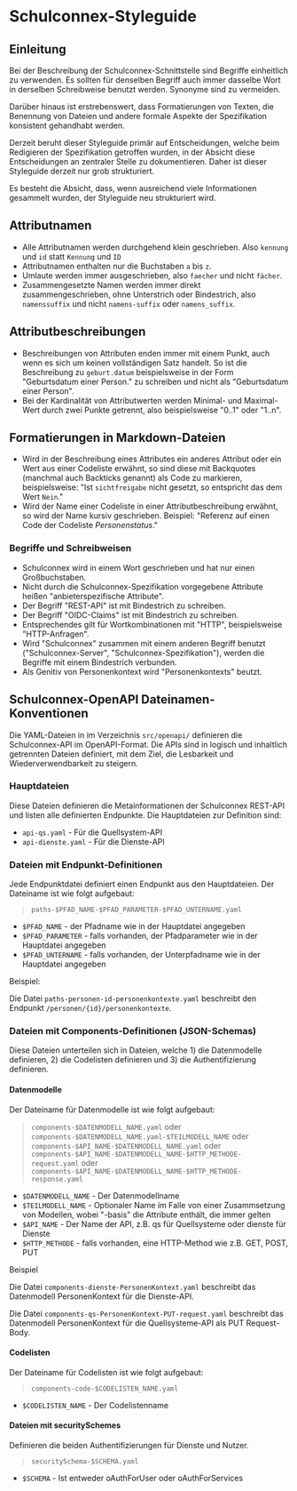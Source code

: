 # Schulconnex-Styleguide

## Einleitung

Bei der Beschreibung der Schulconnex-Schnittstelle sind Begriffe einheitlich zu verwenden. Es sollten für denselben
Begriff auch immer dasselbe Wort in derselben Schreibweise benutzt werden. Synonyme sind zu vermeiden.

Darüber hinaus ist erstrebenswert, dass Formatierungen von Texten, die Benennung von Dateien und andere formale
Aspekte der Spezifikation konsistent gehandhabt werden.

Derzeit beruht dieser Styleguide primär auf Entscheidungen, welche beim Redigieren der Spezifikation getroffen
wurden, in der Absicht diese Entscheidungen an zentraler Stelle zu dokumentieren. Daher ist dieser Styleguide
derzeit nur grob strukturiert.

Es besteht die Absicht, dass, wenn ausreichend viele Informationen gesammelt wurden, der Styleguide neu
strukturiert wird.

## Attributnamen

- Alle Attributnamen werden durchgehend klein geschrieben. Also `kennung` und `id` statt `Kennung` und `ID`
- Attributnamen enthalten nur die Buchstaben `a` bis `z`.
- Umlaute werden immer ausgeschrieben, also `faecher` und nicht `fächer`.
- Zusammengesetzte Namen werden immer direkt zusammengeschrieben, ohne Unterstrich oder Bindestrich, also
  `namenssuffix` und nicht `namens-suffix` oder `namens_suffix`.

## Attributbeschreibungen

- Beschreibungen von Attributen enden immer mit einem Punkt, auch wenn es sich um keinen vollständigen Satz handelt.
  So ist die Beschreibung zu `geburt.datum` beispielsweise in der Form "Geburtsdatum einer Person." zu schreiben
  und nicht als "Geburtsdatum einer Person".
- Bei der Kardinalität von Attributwerten werden Minimal- und Maximal-Wert durch zwei Punkte getrennt, also beispielsweise "0..1" oder "1..n".

## Formatierungen in Markdown-Dateien

- Wird in der Beschreibung eines Attributes ein anderes Attribut oder ein Wert aus einer Codeliste erwähnt, so
  sind diese mit Backquotes (manchmal auch Backticks genannt) als Code zu markieren, beispielsweise: "Ist
  `sichtfreigabe` nicht gesetzt, so entspricht das dem Wert `Nein`."
- Wird der Name einer Codeliste in einer Attributbeschreibung erwähnt, so wird der Name kursiv geschrieben.
  Beispiel: "Referenz auf einen Code der Codeliste *Personenstatus*."

### Begriffe und Schreibweisen

- Schulconnex wird in einem Wort geschrieben und hat nur einen Großbuchstaben. 
- Nicht durch die Schulconnex-Spezifikation vorgegebene Attribute heißen "anbieterspezifische Attribute".
- Der Begriff "REST-API" ist mit Bindestrich zu schreiben.
- Der Begriff "OIDC-Claims" ist mit Bindestrich zu schreiben.
- Entsprechendes gilt für Wortkombinationen mit "HTTP", beispielsweise "HTTP-Anfragen".
- Wird "Schulconnex" zusammen mit einem anderen Begriff benutzt ("Schulconnex-Server", "Schulconnex-Spezifikation"),
  werden die Begriffe mit einem Bindestrich verbunden.
- Als Genitiv von Personenkontext wird "Personenkontexts" beutzt.

## Schulconnex-OpenAPI Dateinamen-Konventionen

Die YAML-Dateien in im Verzeichnis `src/openapi/` definieren die Schulconnex-API im OpenAPI-Format. Die APIs
sind in logisch und inhaltlich getrennten Dateien definiert, mit dem Ziel, die Lesbarkeit und
Wiederverwendbarkeit zu steigern.

### Hauptdateien

Diese Dateien definieren die Metainformationen der Schulconnex REST-API und listen alle definierten Endpunkte.
Die Hauptdateien zur Definition sind:

- `api-qs.yaml` - Für die Quellsystem-API
- `api-dienste.yaml` - Für die Dienste-API

### Dateien mit Endpunkt-Definitionen

Jede Endpunktdatei definiert einen Endpunkt aus den Hauptdateien. Der Dateiname ist wie folgt aufgebaut:

> `paths-$PFAD_NAME-$PFAD_PARAMETER-$PFAD_UNTERNAME.yaml`

- `$PFAD_NAME` - der Pfadname wie in der Hauptdatei angegeben
- `$PFAD_PARAMETER` - falls vorhanden, der Pfadparameter wie in der Hauptdatei angegeben
- `$PFAD_UNTERNAME` - falls vorhanden, der Unterpfadname wie in der Hauptdatei angegeben

Beispiel:

Die Datei `paths-personen-id-personenkontexte.yaml` beschreibt den Endpunkt
`/personen/{id}/personenkontexte`.

### Dateien mit Components-Definitionen (JSON-Schemas)

Diese Dateien unterteilen sich in Dateien, welche 1) die Datenmodelle definieren, 2) die
Codelisten definieren und 3) die Authentifizierung definieren.

#### Datenmodelle

Der Dateiname für Datenmodelle ist wie folgt aufgebaut:

> `components-$DATENMODELL_NAME.yaml` oder
> `components-$DATENMODELL_NAME.yaml-$TEILMODELL_NAME` oder
> `components-$API_NAME-$DATENMODELL_NAME.yaml` oder
> `components-$API_NAME-$DATENMODELL_NAME-$HTTP_METHODE-request.yaml` oder
> `components-$API_NAME-$DATENMODELL_NAME-$HTTP_METHODE-response.yaml`

- `$DATENMODELL_NAME` - Der Datenmodellname
- `$TEILMODELL_NAME` - Optionaler Name im Falle von einer Zusammsetzung von Modellen, wobei "-basis" die Attribute
  enthält, die immer gelten
- `$API_NAME` - Der Name der API, z.B. qs für Quellsysteme oder dienste für Dienste
- `$HTTP_METHODE` - falls vorhanden, eine HTTP-Method wie z.B. GET, POST, PUT

Beispiel

Die Datei `components-dienste-PersonenKontext.yaml` beschreibt das Datenmodell PersonenKontext
für die Dienste-API.

Die Datei `components-qs-PersonenKontext-PUT-request.yaml` beschreibt das Datenmodell
PersonenKontext für die Quellsysteme-API als PUT Request-Body.

#### Codelisten

Der Dateiname für Codelisten ist wie folgt aufgebaut:

> `components-code-$CODELISTEN_NAME.yaml`

- `$CODELISTEN_NAME` - Der Codelistenname

#### Dateien mit securitySchemes

Definieren die beiden Authentifizierungen für Dienste und Nutzer.

> `securitySchema-$SCHEMA.yaml`

- `$SCHEMA` - Ist entweder oAuthForUser oder oAuthForServices
